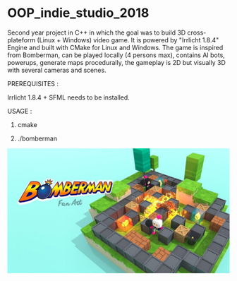 # OOP_indie_studio_2018
Second year project in C++ in which the goal was to build 3D cross-plateform (Linux + Windows) video game.
It is powered by "Irrlicht 1.8.4" Engine and built with CMake for Linux and Windows.
The game is inspired from Bomberman, can be played locally (4 persons max), contains AI bots, powerups, generate maps procedurally, the gameplay is 2D but visually 3D with several cameras and scenes.

PREREQUISITES :

Irrlicht 1.8.4 + SFML needs to be installed.

USAGE :

1) cmake

2) ./bomberman

![Image description](cover.jpg)
